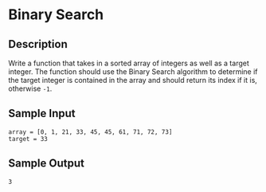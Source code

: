 # Binary Search

## Description
Write a function that takes in a sorted array of integers as well as a target integer. The function should use the Binary Search algorithm to determine if the target integer is contained in the array and should return its index if it is, otherwise `-1`.

## Sample Input
```
array = [0, 1, 21, 33, 45, 45, 61, 71, 72, 73]
target = 33
```

## Sample Output
```
3
```
